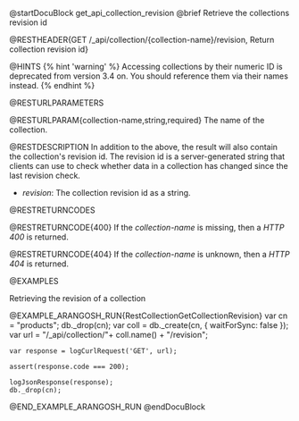 
@startDocuBlock get_api_collection_revision
@brief Retrieve the collections revision id

@RESTHEADER{GET /_api/collection/{collection-name}/revision, Return collection revision id}

@HINTS
{% hint 'warning' %}
Accessing collections by their numeric ID is deprecated from version 3.4 on.
You should reference them via their names instead.
{% endhint %}

@RESTURLPARAMETERS

@RESTURLPARAM{collection-name,string,required}
The name of the collection.

@RESTDESCRIPTION
In addition to the above, the result will also contain the
collection's revision id. The revision id is a server-generated
string that clients can use to check whether data in a collection
has changed since the last revision check.

- *revision*: The collection revision id as a string.

@RESTRETURNCODES

@RESTRETURNCODE{400}
If the *collection-name* is missing, then a *HTTP 400* is
returned.

@RESTRETURNCODE{404}
If the *collection-name* is unknown, then a *HTTP 404*
is returned.

@EXAMPLES

Retrieving the revision of a collection

@EXAMPLE_ARANGOSH_RUN{RestCollectionGetCollectionRevision}
    var cn = "products";
    db._drop(cn);
    var coll = db._create(cn, { waitForSync: false });
    var url = "/_api/collection/"+ coll.name() + "/revision";

    var response = logCurlRequest('GET', url);

    assert(response.code === 200);

    logJsonResponse(response);
    db._drop(cn);
@END_EXAMPLE_ARANGOSH_RUN
@endDocuBlock

